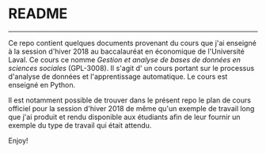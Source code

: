 # README

***

Ce repo contient quelques documents provenant du cours que j'ai enseigné à la session 
d'hiver 2018 au baccalauréat en économique de l'Université Laval. Ce cours ce nomme
*Gestion et analyse de bases de données en sciences sociales* (GPL-3008). Il s'agit d' un
cours portant sur le processus d'analyse de données et l'apprentissage automatique. Le 
cours est enseigné en Python.

Il est notamment possible de trouver dans le présent repo le plan de cours officiel pour
la session d'hiver 2018 de même qu'un exemple de travail long que j'ai produit et rendu
disponible aux étudiants afin de leur fournir un exemple du type de travail qui était
attendu.

Enjoy!